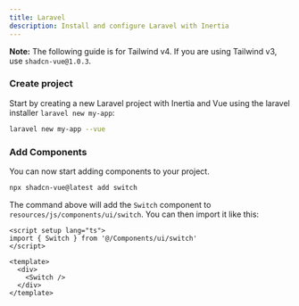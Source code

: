 ```yaml
---
title: Laravel
description: Install and configure Laravel with Inertia
---
```


<Callout class="bg-blue-50 border-blue-600 dark:border-blue-900 dark:bg-blue-950 mt-0 mb-6 [&_code]:bg-blue-100 dark:[&_code]:bg-blue-900">

  **Note:** The following guide is for Tailwind v4. If you are using Tailwind
  v3, use `shadcn-vue@1.0.3`.

</Callout>

<Steps>

### Create project

Start by creating a new Laravel project with Inertia and Vue using the laravel installer `laravel new my-app`:

```bash
laravel new my-app --vue
```

### Add Components

You can now start adding components to your project.

```bash
npx shadcn-vue@latest add switch
```

The command above will add the `Switch` component to `resources/js/components/ui/switch`. You can then import it like this:

```vue {2,7}
<script setup lang="ts">
import { Switch } from '@/Components/ui/switch'
</script>

<template>
  <div>
    <Switch />
  </div>
</template>
```

</Steps>

